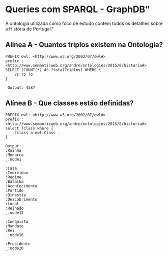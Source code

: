 # Queries com SPARQL - GraphDB"

A ontologia utilizada como foco de estudo contém todos os detalhes sobre a História de Portugal."

## Alínea A - Quantos triplos existem na Ontologia?

```(sparql)
PREFIX owl: <http://www.w3.org/2002/07/owl#>
prefix : <http://www.semanticweb.org/andre/ontologies/2015/6/historia#>
SELECT (COUNT(*) AS ?totalTriplos) WHERE { 
    ?s ?p ?o 
}
```

```(txt)
 Output: 4587 
```


## Alínea B - Que classes estão definidas?

```(sparql)
PREFIX owl: <http://www.w3.org/2002/07/owl#>
prefix : <http://www.semanticweb.org/andre/ontologies/2015/6/historia#>
select ?class where {
    ?class a owl:Class .
}
```
```(txt)
Output: 
:Rainha
:Monarca
_:node1

:Casa
:Individuo
:Regime
:Batalha
:Acontecimento
:Partido
:Dinastia
:Descobrimento
:Local
:Reinado
_:node12

:Conquista
:Mandato
:Rei
_:node16

:Presidente
_:node20
```